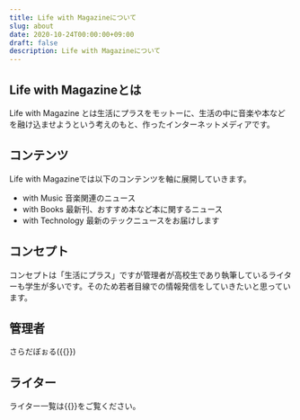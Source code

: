 ```yaml
---
title: Life with Magazineについて
slug: about
date: 2020-10-24T00:00:00+09:00
draft: false
description: Life with Magazineについて
---
```

## Life with Magazineとは
Life with Magazine とは生活にプラスをモットーに、生活の中に音楽や本などを融け込ませようという考えのもと、作ったインターネットメディアです。

## コンテンツ
Life with Magazineでは以下のコンテンツを軸に展開していきます。
- with Music
    音楽関連のニュース
- with Books
    最新刊、おすすめ本など本に関するニュース
- with Technology
    最新のテックニュースをお届けします

## コンセプト
コンセプトは「生活にプラス」ですが管理者が高校生であり執筆しているライターも学生が多いです。そのため若者目線での情報発信をしていきたいと思っています。

## 管理者
さらだぼぉる({{<link url="https://twitter.com/saladbowl_sub" txt="@saladbowl_sub">}})

## ライター
ライター一覧は{{<link url="/info/writer" txt="こちら">}}をご覧ください。